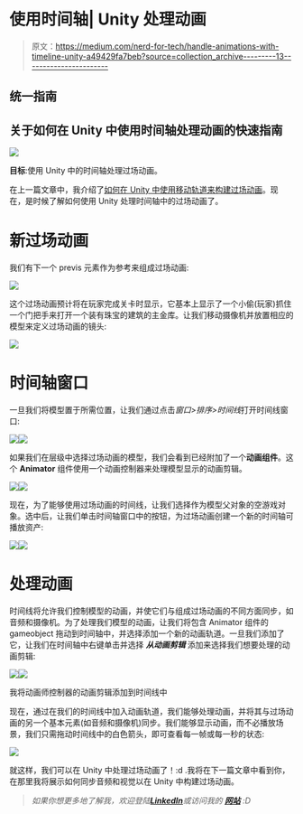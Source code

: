 # 使用时间轴| Unity 处理动画

> 原文：<https://medium.com/nerd-for-tech/handle-animations-with-timeline-unity-a49429fa7beb?source=collection_archive---------13----------------------->

## 统一指南

## 关于如何在 Unity 中使用时间轴处理动画的快速指南

![](img/0b896ac5d26c6787f2c80393a1db8646.png)

**目标**:使用 Unity 中的时间轴处理过场动画。

在上一篇文章中，我介绍了[如何在 Unity 中使用移动轨道来构建过场动画](/nerd-for-tech/using-a-dolly-track-unity-eb503cb4cd08)。现在，是时候了解如何使用 Unity 处理时间轴中的过场动画了。

# 新过场动画

我们有下一个 previs 元素作为参考来组成过场动画:

![](img/5aca5ab4f7a4e52842ac6241c60701f0.png)

这个过场动画预计将在玩家完成关卡时显示，它基本上显示了一个小偷(玩家)抓住一个门把手来打开一个装有珠宝的建筑的主金库。让我们移动摄像机并放置相应的模型来定义过场动画的镜头:

![](img/1948b78d804da8b54caf19edf756600a.png)

# 时间轴窗口

一旦我们将模型置于所需位置，让我们通过点击*窗口>排序>时间线*打开时间线窗口:

![](img/51e54713e614b2a8a4dd388ae9b0b679.png)![](img/b88c8b02d2ad27ea5c8d467a437755d7.png)

如果我们在层级中选择过场动画的模型，我们会看到已经附加了一个**动画组件**。这个 **Animator** 组件使用一个动画控制器来处理模型显示的动画剪辑。

![](img/90bfb3a258c34096bf6cd7b0f6daa15d.png)![](img/ec02e25f1db88be28a490075e363270d.png)

现在，为了能够使用过场动画的时间线，让我们选择作为模型父对象的空游戏对象。选中后，让我们单击时间轴窗口中的按钮，为过场动画创建一个新的时间轴可播放资产:

![](img/23b186c0488856a0f18a13135c863f14.png)![](img/ec709e8c14173b8268b289180ce4f658.png)

# 处理动画

时间线将允许我们控制模型的动画，并使它们与组成过场动画的不同方面同步，如音频和摄像机。为了处理我们模型的动画，让我们将包含 Animator 组件的 gameobject 拖动到时间轴中，并选择添加一个新的动画轨道。一旦我们添加了它，让我们在时间轴中右键单击并选择 ***从动画剪辑*** 添加来选择我们想要处理的动画剪辑:

![](img/27da95b7accd334e256612b8ec751414.png)![](img/9074b50735e35716932bf47a2dd28482.png)

我将动画师控制器的动画剪辑添加到时间线中

现在，通过在我们的时间线中加入动画轨道，我们能够处理动画，并将其与过场动画的另一个基本元素(如音频和摄像机)同步。我们能够显示动画，而不必播放场景，我们只需拖动时间线中的白色箭头，即可查看每一帧或每一秒的状态:

![](img/25f92fb21cca77c104284042fee5e0e6.png)

就这样，我们可以在 Unity 中处理过场动画了！:d .我将在下一篇文章中看到你，在那里我将展示如何同步音频和视觉以在 Unity 中构建过场动画。

> *如果你想更多地了解我，欢迎登陆*[***LinkedIn***](https://www.linkedin.com/in/fas444/)**或访问我的* [***网站***](http://fernandoalcasan.com/) *:D**